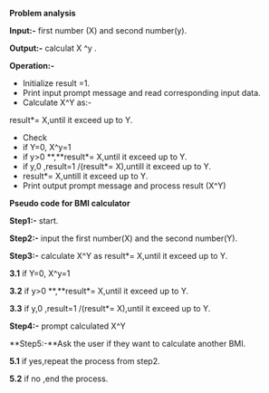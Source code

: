 **Problem analysis**

**Input:-** first number (X) and second number(y).

**Output:-** calculat X ^y .

**Operation:-**

- Initialize result =1.
- Print input prompt message and read corresponding input data.
- Calculate X^Y as:-

result\*= X,until it exceed up to Y.

- Check
- if Y=0, X^y=1
- if y>0 **,**result\*= X,until it exceed up to Y.
- if y,0 ,result=1 /(result\*= X),untill it exceed up to Y.
- result\*= X,untill it exceed up to Y.
- Print output prompt message and process result (X^Y)

**Pseudo code for BMI calculator**

**Step1:-** start.

**Step2:-** input the first number(X) and the second number(Y).

**Step3:-** calculate X^Y as result\*= X,until it exceed up to Y.

**3.1** if Y=0, X^y=1

**3.2** if y>0 **,**result\*= X,until it exceed up to Y.

**3.3** if y,0 ,result=1 /(result\*= X),until it exceed up to Y.

**Step4:-** prompt calculated X^Y

**Step5:-**Ask the user if they want to calculate another BMI.

**5.1** if yes,repeat the process from step2.

**5.2** if no ,end the process.
